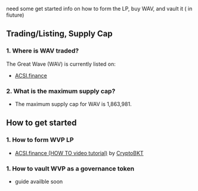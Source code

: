 need some get started info on how to form the LP, buy WAV, and vault it ( in fiuture)



## Trading/Listing, Supply Cap

### 1. Where is WAV traded?

The Great Wave (WAV) is currently listed on:

* [ACSI.finance](https://acsi.finance)

### 2. What is the maximum supply cap?

* The maximum supply cap for WAV is 1,863,981.


## How to get started

### 1. How to form WVP LP
* [ACSI.finance (HOW TO video tutorial)](https://www.youtube.com/watch?v=oe5DyLA1p0I) by [CryptoBKT](https://t.me/cryptoBKT)

### 1. How to vault WVP as a governance token
* guide availble soon

